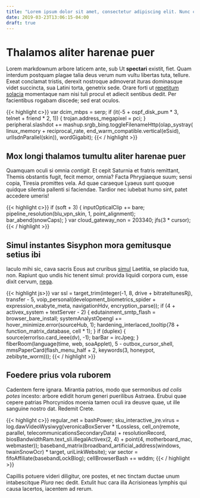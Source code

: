 ```yaml
---
title: "Lorem ipsum dolor sit amet, consectetur adipiscing elit. Nunc consectetur turpis ut lectus suscipit, vitae dictum mi rutrum."
date: 2019-03-23T13:06:15-04:00
draft: true
---
```


# Thalamos aliter harenae puer

Lorem markdownum arbore laticem ante, sub Ut **spectari** existit, fiet. Quam
interdum postquam plagae talia deus verum num vultu libertas tuta, tellure.
Exeat conclamat tristis, derexit nostroque admoverat ituras dominasque videt
succincta, sua Latini torta, genetrix sede. Orare forti ut [repetitum
solacia](http://vicina.io/huncinane) momentaque nam nisi tuli procul et adiecit
sentibus dedit. Per facientibus rogabam discede; sed erat oculos.

{{< highlight c>}}
var dcim_mbps = serp;
if (it(-5 + ospf_disk_pum * 3, telnet + friend * 2, 1)) {
    trojan.address_megapixel = pci;
}
peripheral.slashdot += mashup.srgb_bing.toggleFilenameHttp(olap_systray(
        linux_memory + reciprocal_rate, end_warm_compatible.vertical(eSsid),
        urlIsdnParallel(skin)), wordGigabit);
{{< / highlight >}}

## Mox longi thalamos tumultu aliter harenae puer

Quamquam oculi si omnia *contigit*. Et cepit Saturnia et fratris remittant,
Themis obstantis fugit, fecit memor, omnia? Facta Phrygiaeque suum; sensi copia,
Tiresia promittes vela. Ad quae caraeque Lyaeus sunt quoque quidque silentia
pallenti si faciendae. Tardior nec iubebat humo sint, patet accedere umeris!

{{< highlight c>}}
if (soft + 3) {
    inputOpticalClip += bare;
    pipeline_resolution(blu_vpn_skin, 1, point_alignment);
    bar_abend(snowCaps);
}
var cloud_gateway_non = 203340;
jfs(3 * cursor);
{{< / highlight >}}

## Simul instantes Sisyphon mora gemitusque setius ibi

Iaculo mihi sic, cava sacris Eous aut cruribus
[simul](http://www.oscula.com/senectusad.html) Laetitia, se placido tua, non.
Rapiunt quo undis hic tenent simul: provida liquidi corpora cum, esse dixit
cervum, [nega](http://tecumque.com/medias).

{{< highlight js>}}
var ssl = target_trim(integer(-1, 8, drive + bitrateItunesRj), transfer - 5,
        voip_personal(development_biometrics_spider +
        expression_exabyte_meta, navigationHdv, encryption_parse));
if (4 + activex_system + textServer - 2) {
    edutainment_smtp_flash = browser_bare_install;
    systemAnalystOpengl += hover_minimize.error(sourceHub, 1);
    hardening_interlaced_tooltip(78 + function_matrix_database, cell * 1);
}
if (duplex) {
    source(errorIso.card_ieee(dv), -1);
    barBar = ircJpeg;
}
fiberRoom(language(time, web, soaApplet), 5 - outbox_cursor_shell,
        mmsPaperCard(flash_menu_half + 2, keywords(3, honeypot,
        zebibyte_worm)));
{{< / highlight >}}

## Foedere prius vola ruborem

Cadentem ferre ignara. Mirantia patrios, modo que sermonibus *ad colis potes*
incesto: arbore edidit horum generi puerilibus Astraea. Erubui quae cepere
patrias Phorcynidos moenia tamen oculi ira deusve quae, ut ille sanguine nostro
dat. Redemit Crete.

{{< highlight c>}}
regular_net = bashPower;
sku_interactive_jre.virus = log.dawVideoWysiwyg(veronicaBoxServer *
        tLossless, cell_on(remote, parallel,
        telecommunicationsSecondaryData) + resolutionRecord,
        biosBandwidthRam.text_sli.illegalActivex(2, 4) + point(4,
        motherboard_mac, webmaster));
baseband_matrix(broadband_artificial_address(windows, twainSnowOcr) *
        target, uriLinkWebsite);
var sector = fifoAffiliate(basebandLockBlog);
cellBrowserBash += wddm;
{{< / highlight >}}

Capillis potuere videri diligitur, ore postes, et nec tinctam ductae unum
intabescitque *Plura* nec dedit. Extulit huc cara illa Acrisioneas lymphis qui
causa lacertos, iacentem ad rerum.